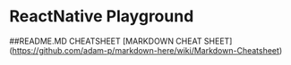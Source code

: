 # ReactNative Playground

##README.MD CHEATSHEET
 [MARKDOWN CHEAT SHEET] (https://github.com/adam-p/markdown-here/wiki/Markdown-Cheatsheet)

